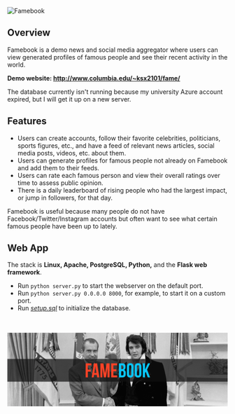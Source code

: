 ![Famebook](https://s3.amazonaws.com/kxiao/banner.png)
 
## Overview
Famebook is a demo news and social media aggregator where users can view generated profiles of famous people 
and see their recent activity in the world.

**Demo website: http://www.columbia.edu/~ksx2101/fame/**

The database currently isn't running because my university Azure account expired, but I will get 
it up on a new server.

## Features
* Users can create accounts, follow their favorite celebrities, politicians, sports figures, etc., and have a 
feed of relevant news articles, social media posts, videos, etc. about them. 
* Users can generate profiles for famous people not already on Famebook and add them to their feeds.
* Users can rate each famous person and view their overall ratings over time to assess public opinion. 
* There is a daily leaderboard of rising people who had the largest impact, or jump in followers, 
for that day.

Famebook is useful because many people do not have Facebook/Twitter/Instagram accounts but often 
want to see what certain famous people have been up to lately.

## Web App
The stack is **Linux, Apache, PostgreSQL, Python,** and the **Flask web framework**.

* Run `python server.py` to start the webserver on the default port.
* Run `python server.py 0.0.0.0 8000`, for example, to start it on a custom port.
* Run [*setup.sql*](setup.sql) to initialize the database.

<br><br/>
![Famebook](/static/top.png)
